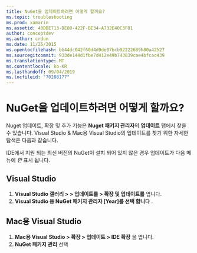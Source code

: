 ```yaml
---
title: NuGet을 업데이트하려면 어떻게 할까요?
ms.topic: troubleshooting
ms.prod: xamarin
ms.assetid: 40DDE713-DE80-422F-BE34-A732E40C3F81
author: conceptdev
ms.author: crdun
ms.date: 11/25/2015
ms.openlocfilehash: bb44dc042f60d4d9de87bcb92222689b80a42527
ms.sourcegitcommit: 933de144d1fbe7d412e49b743839cae4bfcac439
ms.translationtype: MT
ms.contentlocale: ko-KR
ms.lasthandoff: 09/04/2019
ms.locfileid: "70288177"
---
```

# <a name="how-can-i-update-nuget"></a>NuGet을 업데이트하려면 어떻게 할까요?

Nuget 업데이트, 확장 및 추가 기능은 **Nuget 패키지 관리자**의 **업데이트** 탭에서 찾을 수 있습니다. Visual Studio & Mac용 Visual Studio의 업데이트를 찾기 위한 자세한 탐색은 다음과 같습니다. 

IDE에서 지원 되는 최신 버전의 NuGet이 설치 되어 있지 않은 경우 업데이트가 다음 메뉴에 *만* 표시 됩니다.

## <a name="visual-studio"></a>Visual Studio
1. **Visual Studio 갤러리 > > 업데이트를 > 확장 및 업데이트를** 엽니다.
2. **Visual Studio 용 NuGet 패키지 관리자 [Year]를 선택 합니다** .

## <a name="visual-studio-for-mac"></a>Mac용 Visual Studio

1. **Mac용 Visual Studio > 확장 > 업데이트 > IDE 확장** 을 엽니다.
2. **NuGet 패키지 관리** 선택

